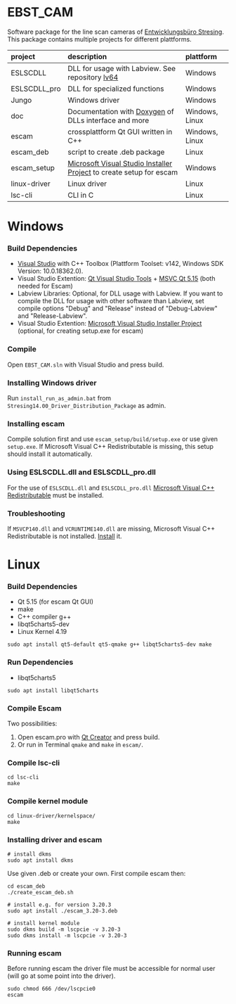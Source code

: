 ﻿# EBST_CAM
Software package for the line scan cameras of [Entwicklungsbüro Stresing](http://stresing.de). This package contains multiple projects for different plattforms.

project         | description                           | plattform
:---            | :---                                  | :---
ESLSCDLL        | DLL for usage with Labview. See repository [lv64](https://github.com/Entwicklungsburo-Stresing/lv64) | Windows
ESLSCDLL_pro    | DLL for specialized functions         | Windows
Jungo           | Windows driver                        | Windows
doc             | Documentation with [Doxygen](https://www.doxygen.nl/) of DLLs interface and more  | Windows, Linux
escam           | crossplattform Qt GUI written in C++  | Windows, Linux
escam_deb       | script to create .deb package         | Linux
escam_setup     | [Microsoft Visual Studio Installer Project](https://marketplace.visualstudio.com/items?itemName=VisualStudioClient.MicrosoftVisualStudio2017InstallerProjects) to create setup for escam | Windows
linux-driver    | Linux driver                          | Linux
lsc-cli         | CLI in C                              | Linux

# Windows

### Build Dependencies
* [Visual Studio](https://visualstudio.microsoft.com/) with C++ Toolbox (Plattform Toolset: v142, Windows SDK Version: 10.0.18362.0).
* Visual Studio Extention: [Qt Visual Studio Tools](https://marketplace.visualstudio.com/items?itemName=TheQtCompany.QtVisualStudioTools2019) + [MSVC Qt 5.15](https://www.qt.io/download) (both needed for Escam)
* Labview Libraries: Optional, for DLL usage with Labview. If you want to compile the DLL for usage with other software than Labview, set compile options "Debug" and "Release" instead of "Debug-Labview" and "Release-Labview".
* Visual Studio Extention: [Microsoft Visual Studio Installer Project](https://marketplace.visualstudio.com/items?itemName=VisualStudioClient.MicrosoftVisualStudio2017InstallerProjects) (optional, for creating setup.exe for escam)

### Compile
Open `EBST_CAM.sln` with Visual Studio and press build.

### Installing Windows driver
Run `install_run_as_admin.bat` from `Stresing14.00_Driver_Distribution_Package` as admin. 

### Installing escam
Compile solution first and use `escam_setup/build/setup.exe` or use given `setup.exe`. If Microsoft Visual C++ Redistributable is missing, this setup should install it automatically.

### Using ESLSCDLL.dll and ESLSCDLL_pro.dll
For the use of `ESLSCDLL.dll` and `ESLSCDLL_pro.dll` [Microsoft Visual C++ Redistributable](https://aka.ms/vs/16/release/vc_redist.x64.exe) must be installed.

### Troubleshooting
If `MSVCP140.dll` and `VCRUNTIME140.dll` are missing, Microsoft Visual C++ Redistributable is not installed. [Install](https://aka.ms/vs/16/release/vc_redist.x64.exe) it.

# Linux

### Build Dependencies
* Qt 5.15 (for escam Qt GUI)
* make
* C++ compiler g++
* libqt5charts5-dev
* Linux Kernel 4.19
```
sudo apt install qt5-default qt5-qmake g++ libqt5charts5-dev make
```

### Run Dependencies
* libqt5charts5
```
sudo apt install libqt5charts
```

### Compile Escam
Two possibilities:
1. Open escam.pro with [Qt Creator](https://www.qt.io/product/development-tools) and press build.
2. Or run in Terminal `qmake` and `make` in `escam/`.

### Compile lsc-cli
```
cd lsc-cli
make
```

### Compile kernel module
```
cd linux-driver/kernelspace/
make
```

### Installing driver and escam

```
# install dkms
sudo apt install dkms
```
Use given .deb or create your own. First compile escam then:
```
cd escam_deb
./create_escam_deb.sh

# install e.g. for version 3.20.3
sudo apt install ./escam_3.20-3.deb

# install kernel module
sudo dkms build -m lscpcie -v 3.20-3
sudo dkms install -m lscpcie -v 3.20-3
```

### Running escam

Before running escam the driver file must be accessible for normal user (will go at some point into the driver).
```
sudo chmod 666 /dev/lscpcie0
escam
```
